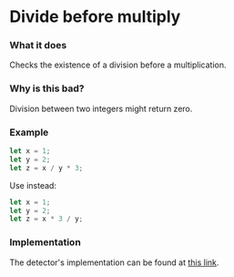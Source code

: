# Divide before multiply

### What it does

Checks the existence of a division before a multiplication.

### Why is this bad?

Division between two integers might return zero.

### Example

```rust
let x = 1;
let y = 2;
let z = x / y * 3;
```

Use instead:

```rust
let x = 1;
let y = 2;
let z = x * 3 / y;
```

### Implementation

The detector's implementation can be found at [this link](https://github.com/CoinFabrik/scout-soroban/tree/main/detectors/divide-before-multiply).